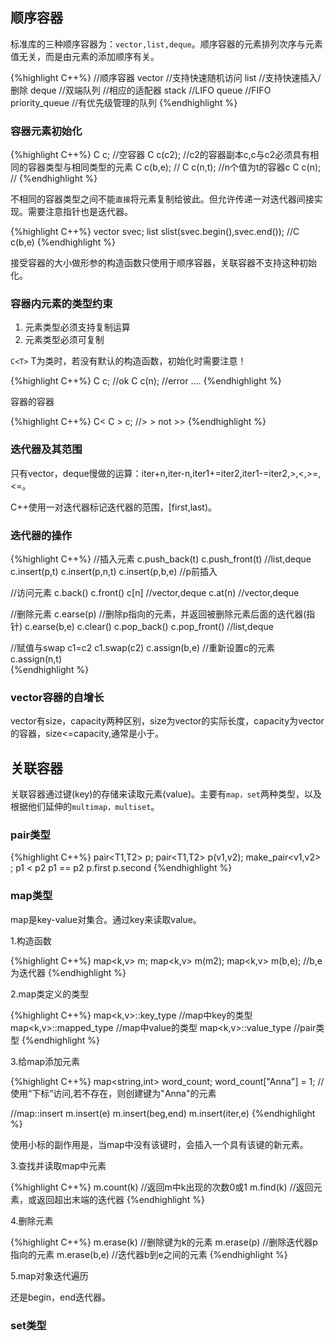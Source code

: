 ## 顺序容器

标准库的三种顺序容器为：`vector,list,deque`。顺序容器的元素排列次序与元素值无关，而是由元素的添加顺序有关。

{%highlight C++%}
//顺序容器
vector	    //支持快速随机访问
list	    //支持快速插入/删除
deque	    //双端队列
//相应的适配器
stack		//LIFO
queue		//FIFO
priority_queue	//有优先级管理的队列
{%endhighlight %}

### 容器元素初始化

{%highlight C++%}
C<T> c;				//空容器
C<T> c(c2);			//c2的容器副本c,c与c2必须具有相同的容器类型与相同类型的元素
C<T> c(b,e);			//
C<T> c(n,t);			//n个值为t的容器c
C<T> c(n);			//
{%endhighlight %}

不相同的容器类型之间不能`直接`将元素复制给彼此。但允许传递一对迭代器间接实现。需要注意指针也是迭代器。

{%highlight C++%}
vector<string> svec;
list<string> slist(svec.begin(),svec.end());	//C<T> c(b,e)
{%endhighlight %}

接受容器的大小做形参的构造函数只使用于顺序容器，关联容器不支持这种初始化。

### 容器内元素的类型约束

1. 元素类型必须支持复制运算
2. 元素类型必须可复制

`C<T>` T为类时，若没有默认的构造函数，初始化时需要注意！

{%highlight C++%}
C<T> c;	    //ok
C<T> c(n);	    //error
....
{%endhighlight %}

容器的容器

{%highlight C++%}
C< C<T> > c; //> > not >>
{%endhighlight %}

### 迭代器及其范围

只有vector，deque慢做的运算：iter+n,iter-n,iter1+=iter2,iter1-=iter2,>,<,>=,<=。

C++使用一对迭代器标记迭代器的范围，[first,last)。

### 迭代器的操作

{%highlight C++%}
//插入元素
c.push_back(t)
c.push_front(t)			//list,deque
c.insert(p,t)
c.insert(p,n,t)
c.insert(p,b,e)			//p前插入

//访问元素
c.back()
c.front()
c[n]				//vector,deque
c.at(n)				//vector,deque

//删除元素
c.earse(p)			//删除p指向的元素，并返回被删除元素后面的迭代器(指针)
c.earse(b,e)
c.clear()
c.pop_back()
c.pop_front()			//list,deque

//赋值与swap
c1=c2
c1.swap(c2)
c.assign(b,e)			//重新设置c的元素
c.assign(n,t)		
{%endhighlight %}

### vector容器的自增长

vector有size，capacity两种区别，size为vector的实际长度，capacity为vector的容器，size<=capacity,通常是小于。

## 关联容器

关联容器通过键(key)的存储来读取元素(value)。主要有`map，set`两种类型，以及根据他们延伸的`multimap，multiset`。

### pair类型

{%highlight C++%}
pair<T1,T2> p;
pair<T1,T2> p(v1,v2);
make_pair<v1,v2> ;
p1 < p2
p1 == p2
p.first
p.second
{%endhighlight %}

### map类型

map是key-value对集合。通过key来读取value。

1.构造函数

{%highlight C++%}
map<k,v> m;
map<k,v> m(m2);
map<k,v> m(b,e);               //b,e为迭代器
{%endhighlight %}

2.map类定义的类型

{%highlight C++%}
map<k,v>::key_type		//map中key的类型
map<k,v>::mapped_type		//map中value的类型
map<k,v>::value_type		//pair类型
{%endhighlight %}

3.给map添加元素

{%highlight C++%}
map<string,int> word_count;
word_count["Anna"] = 1;		//使用“下标”访问,若不存在，则创建键为"Anna"的元素

//map::insert
m.insert(e)
m.insert(beg,end)
m.insert(iter,e)
{%endhighlight %}

使用小标的副作用是，当map中没有该键时，会插入一个具有该键的新元素。

3.查找并读取map中元素

{%highlight C++%}
m.count(k)	//返回m中k出现的次数0或1
m.find(k)	//返回元素，或返回超出末端的迭代器
{%endhighlight %}

4.删除元素

{%highlight C++%}
m.erase(k)	//删除键为k的元素
m.erase(p)	//删除迭代器p指向的元素
m.erase(b,e)	//迭代器b到e之间的元素
{%endhighlight %}

5.map对象迭代遍历

还是begin，end迭代器。

### set类型
